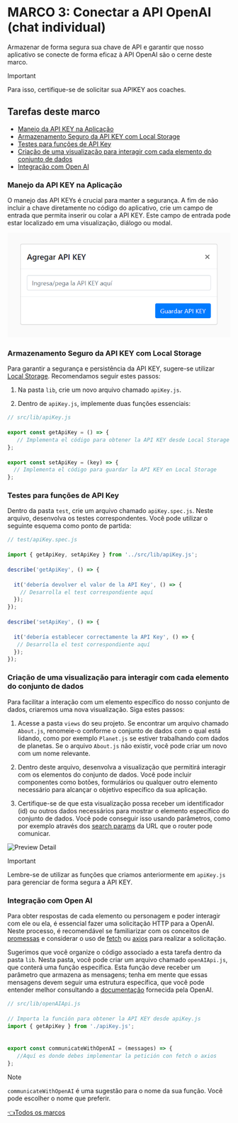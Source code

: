 # **MARCO 3:** Conectar a API OpenAI (chat individual)

Armazenar de forma segura sua chave de API e garantir que nosso aplicativo se
conecte de forma eficaz à API OpenAI são o cerne deste marco.
<!-- Este é um dica do Github Pages, https://github.com/orgs/community/discussions/16925 -->
> [!IMPORTANT]
> Para isso, certifique-se de solicitar sua APIKEY aos coaches.

## Tarefas deste marco

- [Manejo da API KEY na Aplicação](#manejo-da-api-key-na-aplicação)
- [Armazenamento Seguro da API KEY com Local Storage](#armazenamento-seguro-da-api-key-com-local-storage)
- [Testes para funções de API Key](#testes-para-funções-de-api-key)
- [Criação de uma visualização para interagir com cada elemento do conjunto de dados](#criação-de-uma-visualização-para-interagir-com-cada-elemento-do-conjunto-de-dados)
- [Integração com Open AI](#integração-com-open-ai)

### Manejo da API KEY na Aplicação

O manejo das API KEYs é crucial para manter a segurança.
A fim de não incluir a chave diretamente no código do aplicativo,
crie um campo de entrada que permita inserir ou colar a API KEY.
Este campo de entrada pode estar localizado em uma visualização,
diálogo ou modal.

![Preview apiKey](./assets/previewApiKey.png)

### Armazenamento Seguro da API KEY com Local Storage

Para garantir a segurança e persistência da
API KEY, sugere-se utilizar [Local Storage](https://developer.mozilla.org/pt-BR/docs/Web/API/Window/localStorage).
Recomendamos seguir estes passos:

1. Na pasta `lib`, crie um novo arquivo chamado `apiKey.js`.

2. Dentro de `apiKey.js`, implemente duas funções essenciais:

```js
// src/lib/apiKey.js

export const getApiKey = () => {
   // Implementa el código para obtener la API KEY desde Local Storage
};

export const setApiKey = (key) => {
  // Implementa el código para guardar la API KEY en Local Storage
};
```

### Testes para funções de API Key

Dentro da pasta `test`, crie um arquivo chamado
`apiKey.spec.js`. Neste arquivo, desenvolva os
testes correspondentes. Você pode utilizar o seguinte
esquema como ponto de partida:

``` js
// test/apiKey.spec.js

import { getApiKey, setApiKey } from '../src/lib/apiKey.js';

describe('getApiKey', () => {

  it('debería devolver el valor de la API Key', () => {
    // Desarrolla el test correspondiente aquí
  });
});

describe('setApiKey', () => {

  it('debería establecer correctamente la API Key', () => {
   // Desarrolla el test correspondiente aquí
  });
});

```

### Criação de uma visualização para interagir com cada elemento do conjunto de dados

Para facilitar a interação com um elemento específico do nosso
conjunto de dados, criaremos uma nova visualização. Siga estes passos:

1. Acesse a pasta `views` do seu projeto.
Se encontrar um arquivo chamado `About.js`,
renomeie-o conforme o conjunto de dados
com o qual está lidando, como por exemplo `Planet.js`
se estiver trabalhando com dados de planetas.
Se o arquivo `About.js` não existir,
você pode criar um novo com um nome relevante.

2. Dentro deste arquivo, desenvolva a visualização que permitirá interagir
com os elementos do conjunto de dados. Você pode incluir componentes como botões,
formulários ou qualquer outro elemento necessário para alcançar o objetivo específico
da sua aplicação.

3. Certifique-se de que esta visualização possa receber um identificador (id)
ou outros dados necessários para mostrar o elemento específico do conjunto
de dados. Você pode conseguir isso usando parâmetros, como por
exemplo através dos
[search params](https://developer.mozilla.org/pt-BR/docs/Web/API/URLSearchParams)
da URL que o router pode comunicar.

![Preview Detail](./assets/previewDetail.gif)

> [!IMPORTANT]
> Lembre-se de utilizar as funções que criamos anteriormente em `apiKey.js`
para gerenciar de forma segura a API KEY.

### Integração com Open AI

Para obter respostas de cada elemento ou personagem e poder interagir
com ele ou ela, é essencial fazer uma solicitação HTTP para a OpenAI.
Neste processo, é recomendável se familiarizar com os conceitos de
[promessas](https://curriculum.laboratoria.la/pt/topics/javascript/async/promises)
e considerar o uso de
[fetch](https://developer.mozilla.org/pt-BR/docs/Web/API/Fetch_API/Using_Fetch)
ou [axios](https://axios-http.com/docs/intro)
para realizar a solicitação.

Sugerimos que você organize o código associado a esta tarefa dentro da pasta `lib`.
Nesta pasta, você pode criar um arquivo chamado `openAIApi.js`,
que conterá uma função específica. Esta função deve receber um parâmetro
que armazena as mensagens; tenha em mente que essas mensagens devem seguir uma
estrutura específica, que você pode entender melhor consultando a
[documentação](https://platform.openai.com/docs/api-reference/chat/create)
fornecida pela OpenAI.

```js
// src/lib/openAIApi.js

// Importa la función para obtener la API KEY desde apiKey.js
import { getApiKey } from './apiKey.js';


export const communicateWithOpenAI = (messages) => {
   //Aquí es donde debes implementar la petición con fetch o axios
};

```

> [!NOTE]
> `communicateWithOpenAI` é uma sugestão para o nome
da sua função. Você pode escolher o nome que preferir.

[👈Todos os marcos](../README.md#6-marcos)
